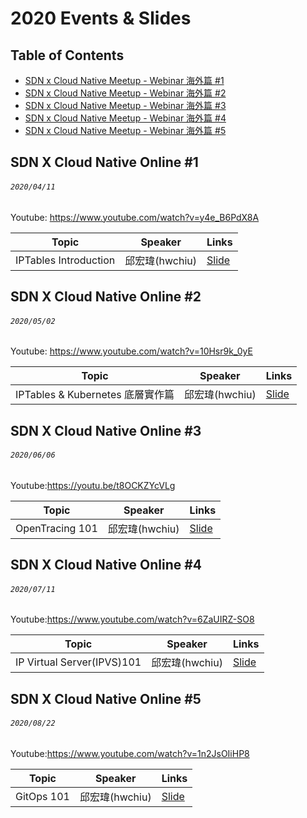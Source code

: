 # 2020 Events & Slides

## Table of Contents

- [SDN x Cloud Native Meetup - Webinar 海外篇 #1](#sdn-x-cloud-native-online-1)
- [SDN x Cloud Native Meetup - Webinar 海外篇 #2](#sdn-x-cloud-native-online-2)
- [SDN x Cloud Native Meetup - Webinar 海外篇 #3](#sdn-x-cloud-native-online-3)
- [SDN x Cloud Native Meetup - Webinar 海外篇 #4](#sdn-x-cloud-native-online-4)
- [SDN x Cloud Native Meetup - Webinar 海外篇 #5](#snd-x-cloud-native-online-5)

## SDN X Cloud Native Online #1
###### `2020/04/11`
Youtube: https://www.youtube.com/watch?v=y4e_B6PdX8A

| Topic       | Speaker        | Links |
|-------------|----------------|--------------|
| IPTables Introduction | 邱宏瑋(hwchiu) | [Slide](https://www.slideshare.net/hongweiqiu/iptables-introduction) |

## SDN X Cloud Native Online #2
###### `2020/05/02`
Youtube: https://www.youtube.com/watch?v=10Hsr9k_0yE

| Topic       | Speaker        | Links |
|-------------|----------------|--------------|
| IPTables & Kubernetes 底層實作篇 | 邱宏瑋(hwchiu) | [Slide](https://www.slideshare.net/hongweiqiu/iptables-and-kubernetes) |

## SDN X Cloud Native Online #3
###### `2020/06/06`
Youtube:https://youtu.be/t8OCKZYcVLg 

| Topic       | Speaker        | Links |
|-------------|----------------|--------------|
| OpenTracing 101 |  邱宏瑋(hwchiu) | [Slide](https://www.slideshare.net/hongweiqiu/opentracing-101) |

## SDN X Cloud Native Online #4
###### `2020/07/11`
Youtube:https://www.youtube.com/watch?v=6ZaUIRZ-SO8

| Topic       | Speaker        | Links |
|-------------|----------------|--------------|
| IP Virtual Server(IPVS)101 |  邱宏瑋(hwchiu) | [Slide](https://www.slideshare.net/hongweiqiu/ip-virtual-serveripvs-101) |

## SDN X Cloud Native Online #5
###### `2020/08/22`
Youtube:https://www.youtube.com/watch?v=1n2JsOIiHP8 

| Topic       | Speaker        | Links |
|-------------|----------------|--------------|
| GitOps 101 |  邱宏瑋(hwchiu) | [Slide](https://www.slideshare.net/hongweiqiu/introduction-to-gitops) |
